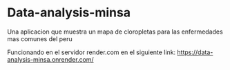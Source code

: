 # Data-analysis-minsa
Una aplicacion que muestra un mapa de cloropletas para las enfermedades mas comunes del peru

Funcionando en el servidor render.com en el siguiente link:
https://data-analysis-minsa.onrender.com/

